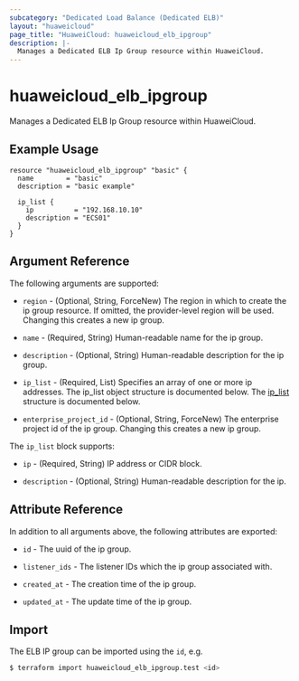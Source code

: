 ```yaml
---
subcategory: "Dedicated Load Balance (Dedicated ELB)"
layout: "huaweicloud"
page_title: "HuaweiCloud: huaweicloud_elb_ipgroup"
description: |-
  Manages a Dedicated ELB Ip Group resource within HuaweiCloud.
---
```


# huaweicloud_elb_ipgroup

Manages a Dedicated ELB Ip Group resource within HuaweiCloud.

## Example Usage

```hcl
resource "huaweicloud_elb_ipgroup" "basic" {
  name        = "basic"
  description = "basic example"

  ip_list {
    ip          = "192.168.10.10"
    description = "ECS01"
  }
}
```

## Argument Reference

The following arguments are supported:

* `region` - (Optional, String, ForceNew) The region in which to create the ip group resource. If omitted, the
  provider-level region will be used. Changing this creates a new ip group.

* `name` - (Required, String) Human-readable name for the ip group.

* `description` - (Optional, String) Human-readable description for the ip group.

* `ip_list` - (Required, List) Specifies an array of one or more ip addresses. The ip_list object structure is
  documented below. The [ip_list](#ELB_iplistResp) structure is documented below.

* `enterprise_project_id` - (Optional, String, ForceNew) The enterprise project id of the ip group. Changing this
  creates a new ip group.

<a name="ELB_iplistResp"></a>
The `ip_list` block supports:

* `ip` - (Required, String) IP address or CIDR block.

* `description` - (Optional, String) Human-readable description for the ip.

## Attribute Reference

In addition to all arguments above, the following attributes are exported:

* `id` - The uuid of the ip group.

* `listener_ids` - The listener IDs which the ip group associated with.

* `created_at` - The creation time of the ip group.

* `updated_at` - The update time of the ip group.

## Import

The ELB IP group can be imported using the `id`, e.g.

```bash
$ terraform import huaweicloud_elb_ipgroup.test <id>
```
